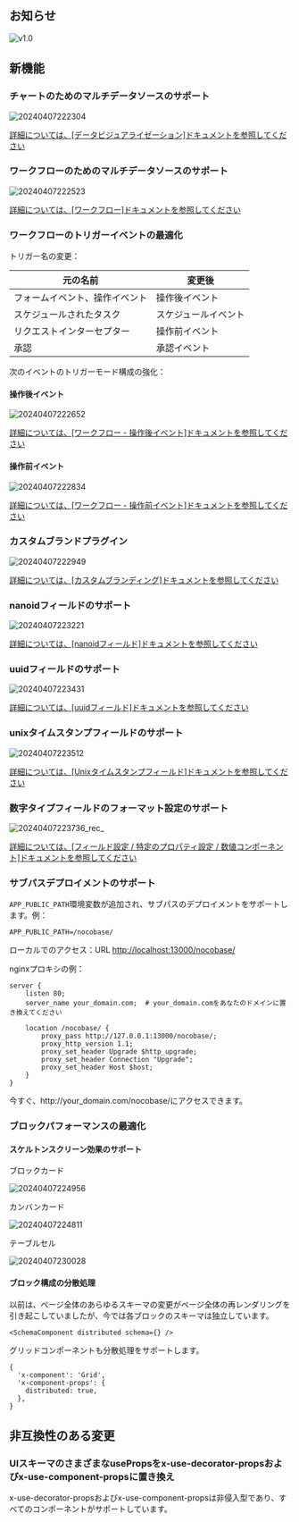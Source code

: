 ## お知らせ

![v1.0](https://nocobase-docs.oss-cn-beijing.aliyuncs.com/img_v3_029o_3dd91ba0-bb96-4315-a273-208f06d432fg.png)

## 新機能

### チャートのためのマルチデータソースのサポート

![20240407222304](https://nocobase-docs.oss-cn-beijing.aliyuncs.com/20240407222304.png)

[詳細については、[データビジュアライゼーション]ドキュメントを参照してください](https://docs.nocobase.com/handbook/data-visualization)

### ワークフローのためのマルチデータソースのサポート

![20240407222523](https://nocobase-docs.oss-cn-beijing.aliyuncs.com/20240407222523.png)

[詳細については、[ワークフロー]ドキュメントを参照してください](https://docs.nocobase.com/handbook/workflow)

### ワークフローのトリガーイベントの最適化

トリガー名の変更：


| 元の名前                       | 変更後               |
| ------------------------------ | -------------------- |
| フォームイベント、操作イベント | 操作後イベント       |
| スケジュールされたタスク       | スケジュールイベント |
| リクエストインターセプター     | 操作前イベント       |
| 承認                           | 承認イベント         |

次のイベントのトリガーモード構成の強化：

#### 操作後イベント

![20240407222652](https://nocobase-docs.oss-cn-beijing.aliyuncs.com/20240407222652.png)

[詳細については、[ワークフロー - 操作後イベント]ドキュメントを参照してください](https://docs.nocobase.com/handbook/workflow-custom-action-trigger)

#### 操作前イベント

![20240407222834](https://nocobase-docs.oss-cn-beijing.aliyuncs.com/20240407222834.png)

[詳細については、[ワークフロー - 操作前イベント]ドキュメントを参照してください](https://docs-jp.nocobase.com/handbook/workflow-request-interceptor)

### カスタムブランドプラグイン

![20240407222949](https://nocobase-docs.oss-cn-beijing.aliyuncs.com/20240407222949.png)

[詳細については、[カスタムブランディング]ドキュメントを参照してください](https://docs.nocobase.com/handbook/custom-brand)

### nanoidフィールドのサポート

![20240407223221](https://nocobase-docs.oss-cn-beijing.aliyuncs.com/20240407223221.png)

[詳細については、[nanoidフィールド]ドキュメントを参照してください](https://docs.nocobase.com/handbook/data-modeling/collection-fields/advanced/nano-id)

### uuidフィールドのサポート

![20240407223431](https://nocobase-docs.oss-cn-beijing.aliyuncs.com/20240407223431.png)

[詳細については、[uuidフィールド]ドキュメントを参照してください](https://docs.nocobase.com/handbook/data-modeling/collection-fields/advanced/uuid)

### unixタイムスタンプフィールドのサポート

![20240407223512](https://nocobase-docs.oss-cn-beijing.aliyuncs.com/20240407223512.png)

[詳細については、[Unixタイムスタンプフィールド]ドキュメントを参照してください](https://docs.nocobase.com/handbook/data-modeling/collection-fields/datetime/unix-timestamp)

### 数字タイプフィールドのフォーマット設定のサポート

![20240407223736_rec_](https://nocobase-docs.oss-cn-beijing.aliyuncs.com/20240407223736_rec_.gif)

[詳細については、[フィールド設定 / 特定のプロパティ設定 / 数値コンポーネント]ドキュメントを参照してください](https://docs.nocobase.com/handbook/ui/fields/field-settings/number-format)

### サブパスデプロイメントのサポート

`APP_PUBLIC_PATH`環境変数が追加され、サブパスのデプロイメントをサポートします。例：

```
APP_PUBLIC_PATH=/nocobase/
```

ローカルでのアクセス：URL [http://localhost:13000/nocobase/](http://localhost:13000/nocobase/)

nginxプロキシの例：

```
server {
    listen 80;
    server_name your_domain.com;  # your_domain.comをあなたのドメインに置き換えてください

    location /nocobase/ {
        proxy_pass http://127.0.0.1:13000/nocobase/;
        proxy_http_version 1.1;
        proxy_set_header Upgrade $http_upgrade;
        proxy_set_header Connection "Upgrade";
        proxy_set_header Host $host;
    }
}
```

今すぐ、http://your\_domain.com/nocobase/にアクセスできます。

### ブロックパフォーマンスの最適化

#### スケルトンスクリーン効果のサポート

ブロックカード

![20240407224956](https://nocobase-docs.oss-cn-beijing.aliyuncs.com/20240407224956.png)

カンバンカード

![20240407224811](https://nocobase-docs.oss-cn-beijing.aliyuncs.com/20240407224811.png)

テーブルセル

![20240407230028](https://nocobase-docs.oss-cn-beijing.aliyuncs.com/20240407230028.png)

#### ブロック構成の分散処理

以前は、ページ全体のあらゆるスキーマの変更がページ全体の再レンダリングを引き起こしていましたが、今では各ブロックのスキーマは独立しています。

```
<SchemaComponent distributed schema={} />
```

グリッドコンポーネントも分散処理をサポートします。

```
{
  'x-component': 'Grid',
  'x-component-props': {
    distributed: true,
  },
}
```

## 非互換性のある変更

### UIスキーマのさまざまなusePropsをx-use-decorator-propsおよびx-use-component-propsに置き換え

x-use-decorator-propsおよびx-use-component-propsは非侵入型であり、すべてのコンポーネントがサポートしています。
